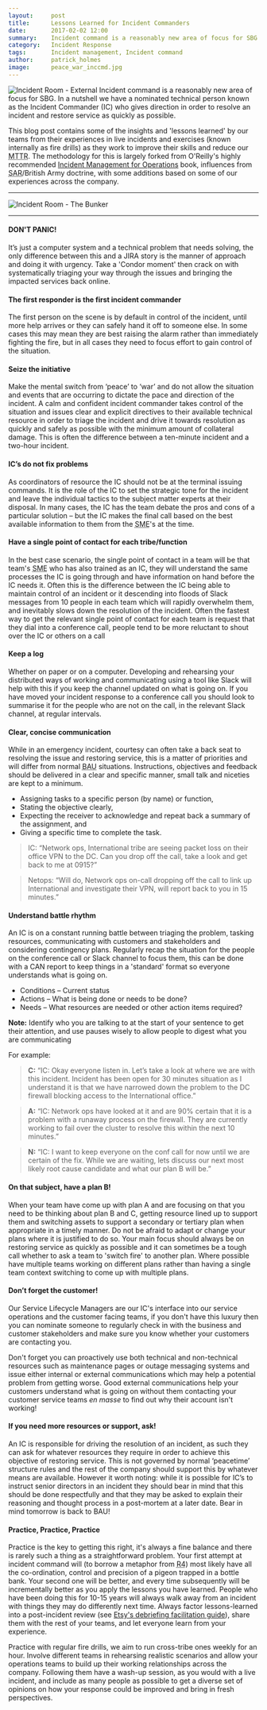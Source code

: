 ```yaml
---
layout:     post
title:      Lessons Learned for Incident Commanders
date:       2017-02-02 12:00
summary:    Incident command is a reasonably new area of focus for SBG. In a nutshell we have a nominated technical person known as the Incident Commander (IC) who gives direction in order to resolve an incident and restore service as quickly as possible.<br><br>This blog post contains some of the insights and 'lessons learned' by our teams from their experiences in live incidents and exercises (known internally as fire drills) as they work to improve their skills and reduce our <abbr title="Mean time to resolution">MTTR</abbr>.
category:   Incident Response
tags:       Incident management, Incident command
author:     patrick_holmes
image:      peace_war_inccmd.jpg
---
```


![Incident Room - External](/images/isocon_inccmd.jpg)
Incident command is a reasonably new area of focus for SBG. In a nutshell we have a nominated technical person known as the Incident Commander (IC) who gives direction in order to resolve an incident and restore service as quickly as possible.

This blog post contains some of the insights and 'lessons learned' by our teams from their experiences in live incidents and exercises (known internally as fire drills) as they work to improve their skills and reduce our <abbr title="Mean time to resolution">MTTR</abbr>. The methodology for this is largely forked from O'Reilly's highly recommended [Incident Management for Operations](http://shop.oreilly.com/product/0636920036159.do) book, influences from <abbr title="Search and Rescue">SAR</abbr>/British Army doctrine, with some additions based on some of our experiences across the company.

***

![Incident Room - The Bunker](/images/bunker_inccmd.jpg)

***

#### DON'T PANIC!
It’s just a computer system and a technical problem that needs solving, the only difference between this and a JIRA story is the manner of approach and doing it with urgency. Take a 'Condor moment' then crack on with systematically triaging your way through the issues and bringing the impacted services back online.

#### The first responder is the first incident commander
The first person on the scene is by default in control of the incident, until more help arrives or they can safely hand it off to someone else. In some cases this may mean they are best raising the alarm rather than immediately fighting the fire, but in all cases they need to focus effort to gain control of the situation.

#### Seize the initiative
Make the mental switch from ‘peace’ to ‘war’ and do not allow the situation and events that are occurring to dictate the pace and direction of the incident. A calm and confident incident commander takes control of the situation and issues clear and explicit directives to their available technical resource in order to triage the incident and drive it towards resolution as quickly and safely as possible with the minimum amount of collateral damage. This is often the difference between a ten-minute incident and a two-hour incident.

#### IC’s do not fix problems
As coordinators of resource the IC should not be at the terminal issuing commands. It is the role of the IC to set the strategic tone for the incident and leave the individual tactics to the subject matter experts at their disposal. In many cases, the IC has the team debate the pros and cons of a particular solution – but the IC makes the final call based on the best available information to them from the <abbr title="Subject Matter Expert">SME</abbr>'s at the time.

#### Have a single point of contact for each tribe/function
In the best case scenario, the single point of contact in a team will be that team's <abbr title="Subject Matter Expert">SME</abbr> who has also trained as an IC, they will understand the same processes the IC is going through and have information on hand before the IC needs it. Often this is the difference between the IC being able to maintain control of an incident or it descending into floods of Slack messages from 10 people in each team which will rapidly overwhelm them, and inevitably slows down the resolution of the incident. Often the fastest way to get the relevant single point of contact for each team is request that they dial into a conference call, people tend to be more reluctant to shout over the IC or others on a call

#### Keep a log
Whether on paper or on a computer. Developing and rehearsing your distributed ways of working and communicating using a tool like Slack will help with this if you keep the channel updated on what is going on. If you have moved your incident response to a conference call you should look to summarise it for the people who are not on the call, in the relevant Slack channel, at regular intervals.

#### Clear, concise communication
While in an emergency incident, courtesy can often take a back seat to resolving the issue and restoring service, this is a matter of priorities and will differ from normal <abbr title="Business as Usual">BAU</abbr> situations. Instructions, objectives and feedback should be delivered in a clear and specific manner, small talk and niceties are kept to a minimum.

- Assigning tasks to a specific person (by name) or function,
- Stating the objective clearly,
- Expecting the receiver to acknowledge and repeat back a summary of the assignment, and
- Giving a specific time to complete the task.

> IC: “Network ops, International tribe are seeing packet loss on their office VPN to the DC. Can you drop off the call, take a look and get back to me at 0915?”

> Netops: “Will do, Network ops on-call dropping off the call to link up International and investigate their VPN, will report back to you in 15 minutes.”

#### Understand battle rhythm
An IC is on a constant running battle between triaging the problem, tasking resources, communicating with customers and stakeholders and considering contingency plans. Regularly recap the situation for the people on the conference call or Slack channel to focus them, this can be done with a CAN report to keep things in a 'standard' format so everyone understands what is going on.

-	Conditions – Current status
-	Actions – What is being done or needs to be done?
-	Needs – What resources are needed or other action items required?

**Note:** Identify who you are talking to at the start of your sentence to get their attention, and use pauses wisely to allow people to digest what you are communicating

For example:

> **C:** “IC: Okay everyone listen in. Let’s take a look at where we are with this incident. Incident has been open for 30 minutes situation as I understand it is that we have narrowed down the problem to the DC firewall blocking access to the International office.”

> **A:** “IC: Network ops have looked at it and are 90% certain that it is a problem with a runaway process on the firewall. They are currently working to fail over the cluster to resolve this within the next 10 minutes.”

> **N:** “IC: I want to keep everyone on the conf call for now until we are certain of the fix. While we are waiting, lets discuss our next most likely root cause candidate and what our plan B will be.”

#### On that subject, have a plan B!
When your team have come up with plan A and are focusing on that you need to be thinking about plan B and C, getting resource lined up to support them and switching assets to support a secondary or tertiary plan when appropriate in a timely manner. Do not be afraid to adapt or change your plans where it is justified to do so. Your main focus should always be on restoring service as quickly as possible and it can sometimes be a tough call whether to ask a team to 'switch fire' to another plan. Where possible have multiple teams working on different plans rather than having a single team context switching to come up with multiple plans.

#### Don’t forget the customer!
Our Service Lifecycle Managers are our IC's interface into our service operations and the customer facing teams, if you don't have this luxury then you can nominate someone to regularly check in with the business and customer stakeholders and make sure you know whether your customers are contacting you.

Don't forget you can proactively use both technical and non-technical resources such as maintenance pages or outage messaging systems and issue either internal or external communications which may help a potential problem from getting worse. Good external communications help your customers understand what is going on without them contacting your customer service teams <i lang="fr">en masse</i> to find out why their account isn't working!

#### If you need more resources or support, ask!
An IC is responsible for driving the resolution of an incident, as such they can ask for whatever resources they require in order to achieve this objective of restoring service. This is not governed by normal ‘peacetime’ structure rules and the rest of the company should support this by whatever means are available. However it worth noting: while it is possible for IC’s to instruct senior directors in an incident they should bear in mind that this should be done respectfully and that they may be asked to explain their reasoning and thought process in a post-mortem at a later date. Bear in mind tomorrow is back to BAU!

#### Practice, Practice, Practice
Practice is the key to getting this right, it's always a fine balance and there is rarely such a thing as a straightforward problem. Your first attempt at incident command will (to borrow a metaphor from <abbr title="Radio 4">R4</abbr>) most likely have all the co-ordination, control and precision of a pigeon trapped in a bottle bank. Your second one will be better, and every time subsequently will be incrementally better as you apply the lessons you have learned. People who have been doing this for 10-15 years will always walk away from an incident with things they may do differently next time. Always factor lessons-learned into a post-incident review (see [Etsy's debriefing facilitation guide](https://codeascraft.com/2016/11/17/debriefing-facilitation-guide/)), share them with the rest of your teams, and let everyone learn from your experience.

Practice with regular fire drills, we aim to run cross-tribe ones weekly for an hour. Involve different teams in rehearsing realistic scenarios and allow your operations teams to build up their working relationships across the company. Following them have a wash-up session, as you would with a live incident, and include as many people as possible to get a diverse set of opinions on how your response could be improved and bring in fresh perspectives.

